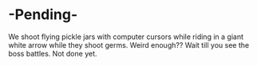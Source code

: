 # -Pending-
We shoot flying pickle jars with computer cursors while riding in a giant white arrow while they shoot germs. Weird enough?? Wait till you see the boss battles.
Not done yet.
